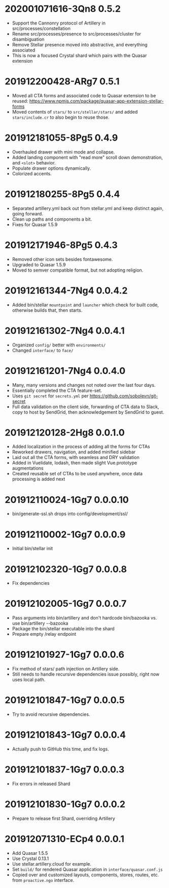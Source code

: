 # 202001071616-3Qn8 0.5.2
* Support the Cannonry protocol of Artillery in src/processes/constellation
* Rename src/processes/presence to src/processes/cluster for disambiguation
* Remove Stellar presence moved into abstractive, and everything associated
* This is now a focused Crystal shard which pairs with the Quasar extension

# 201912200428-ARg7 0.5.1
* Moved all CTA forms and associated code to Quasar extension to be reused: https://www.npmjs.com/package/quasar-app-extension-stellar-forms
* Moved contents of `stars/` to `src/stellar/stars/` and added `stars/include.cr` to also begin to reuse those.

# 201912181055-8Pg5 0.4.9
* Overhauled drawer with mini mode and collapse.
* Added landing component with "read more" scroll down demonstration, and `<slot>` behavior.
* Populate drawer options dynamically.
* Colorized accents.

# 201912180255-8Pg5 0.4.4
* Separated artillery.yml back out from stellar.yml and keep distinct again, going forward.
* Clean up paths and components a bit.
* Fixes for Quasar 1.5.9

# 201912171946-8Pg5 0.4.3
* Removed other icon sets besides fontawesome.
* Upgraded to Quasar 1.5.9
* Moved to semver compatible format, but not adopting religion.

# 201912161344-7Ng4 0.0.4.2
* Added bin/stellar `mountpoint` and `launcher` which check for built code, otherwise builds that, then starts.

# 201912161302-7Ng4 0.0.4.1
* Organized `config/` better with `environments/`
* Changed `interface/` to `face/`

# 201912161201-7Ng4 0.0.4.0
* Many, many versions and changes not noted over the last four days.
* Essentially completed the CTA feature-set.
* Uses `git secret` for `secrets.yml` per https://github.com/sobolevn/git-secret
* Full data validation on the client side, forwarding of CTA data to Slack, copy to host by SendGrid, then acknowledgement by SendGrid to guest.

# 201912120128-2Hg8 0.0.1.0
* Added localization in the process of adding all the forms for CTAs
* Reworked drawers, navigation, and added minified sidebar
* Laid out all the CTA forms, with seamless and DRY validation
* Added in Vuelidate, lodash, then made slight Vue.prototype augmentations
* Created reusable set of CTAs to be used anywhere, once data processing is added next

# 201912110024-1Gg7 0.0.0.10
* bin/generate-ssl.sh drops into config/development/ssl/

# 201912110002-1Gg7 0.0.0.9
* Initial bin/stellar init

# 201912102320-1Gg7 0.0.0.8
* Fix dependencies

# 201912102005-1Gg7 0.0.0.7
* Pass arguments into bin/artillery and don't hardcode bin/bazooka vs. use bin/artillery --bazooka
* Package the bin/stellar executable into the shard
* Prepare empty /relay endpoint

# 201912101927-1Gg7 0.0.0.6
* Fix method of stars/ path injection on Artillery side.
* Still needs to handle recursive dependencies issue possibly, right now uses local path.

# 201912101847-1Gg7 0.0.0.5
* Try to avoid recursive dependencies.

# 201912101843-1Gg7 0.0.0.4
* Actually push to GitHub this time, and fix logs.

# 201912101837-1Gg7 0.0.0.3
* Fix errors in released Shard

# 201912101830-1Gg7 0.0.0.2
* Prepare to release first Shard, overriding Artillery

# 201912071310-ECp4 0.0.0.1
* Add Quasar 1.5.5
* Use Crystal 0.13.1
* Use stellar.artillery.cloud for example.
* Set `build/` for rendered Quasar application in `interface/quasar.conf.js`
* Copied over and customized layouts, components, stores, routes, etc. from `proactive.ngo` interface.